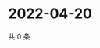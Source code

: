 # 2022-04-20

共 0 条

<!-- BEGIN WEIBO -->
<!-- 最后更新时间 Wed Apr 20 2022 20:24:50 GMT+0800 (China Standard Time) -->

<!-- END WEIBO -->
